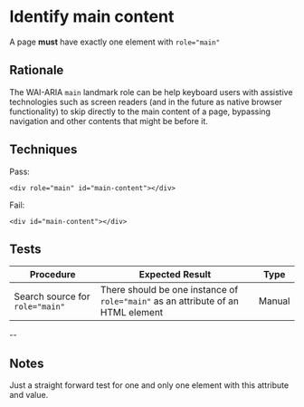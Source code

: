 # Identify main content

A page **must** have exactly one element with `role="main"`

## Rationale

The WAI-ARIA `main` landmark role can be help keyboard users with assistive technologies such as screen readers (and in the future as native browser functionality) to skip directly to the main content of a page, bypassing navigation and other contents that might be before it.

## Techniques

Pass:

	<div role="main" id="main-content"></div>

Fail:

	<div id="main-content"></div>

## Tests

| Procedure | Expected Result | Type | 
| --------- | --------------- | ---- |
| Search source for `role="main"` | There should be one instance of `role="main"` as an attribute of an HTML element | Manual |

--

## Notes

Just a straight forward test for one and only one element with this attribute and value.
